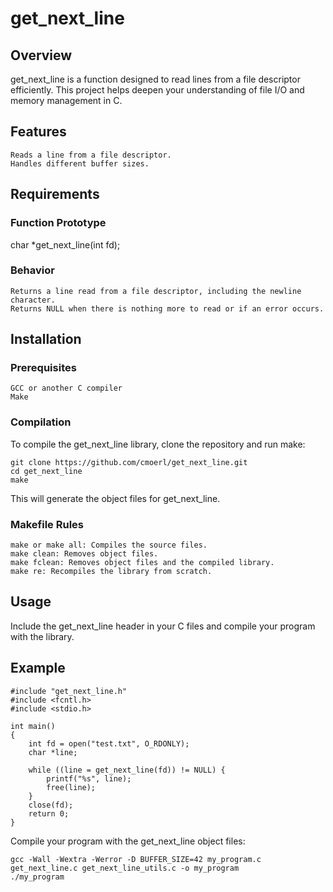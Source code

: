 # get_next_line


## Overview

get_next_line is a function designed to read lines from a file descriptor efficiently. This project helps deepen your understanding of file I/O and memory management in C.

## Features

    Reads a line from a file descriptor.
    Handles different buffer sizes.

## Requirements

### Function Prototype

char *get_next_line(int fd);

### Behavior

    Returns a line read from a file descriptor, including the newline character.
    Returns NULL when there is nothing more to read or if an error occurs.

## Installation

### Prerequisites

    GCC or another C compiler
    Make

### Compilation

To compile the get_next_line library, clone the repository and run make:

    git clone https://github.com/cmoerl/get_next_line.git
    cd get_next_line
    make

This will generate the object files for get_next_line.

### Makefile Rules

    make or make all: Compiles the source files.
    make clean: Removes object files.
    make fclean: Removes object files and the compiled library.
    make re: Recompiles the library from scratch.

## Usage

Include the get_next_line header in your C files and compile your program with the library.

## Example

    #include "get_next_line.h"
    #include <fcntl.h>
    #include <stdio.h>

    int main() 
    {
        int fd = open("test.txt", O_RDONLY);
        char *line;

        while ((line = get_next_line(fd)) != NULL) {
            printf("%s", line);
            free(line);
        }
        close(fd);
        return 0;
    }

Compile your program with the get_next_line object files:

    gcc -Wall -Wextra -Werror -D BUFFER_SIZE=42 my_program.c get_next_line.c get_next_line_utils.c -o my_program
    ./my_program
